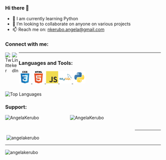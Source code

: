 ### Hi there 👋

- 🌱 I am currently learning Python
- 👯 I’m looking to collaborate on anyone on various projects
- 📫 Reach me on: nkerubo.angela@gmail.com 

### Connect with me:

[<img align="left" alt="Twitter" width="22px" src="https://raw.githubusercontent.com/peterthehan/peterthehan/master/assets/twitter.svg" />](https://twitter.com/Angie_kerubo_)
[<img align="left" alt="LinkedIn" width="22px" src="https://raw.githubusercontent.com/peterthehan/peterthehan/master/assets/linkedin.svg" />](https://www.linkedin.com/in/angela-kerubo-96b4b724a/)

---

<h3 align="left">Languages and Tools:</h3>
<p align="left"> <a href="https://www.w3schools.com/css/" target="_blank" rel="noreferrer"> <img src="https://raw.githubusercontent.com/devicons/devicon/master/icons/css3/css3-original-wordmark.svg" alt="css3" width="40" height="40"/> </a> <a href="https://www.w3.org/html/" target="_blank" rel="noreferrer"> <img src="https://raw.githubusercontent.com/devicons/devicon/master/icons/html5/html5-original-wordmark.svg" alt="html5" width="40" height="40"/> </a> <a href="https://developer.mozilla.org/en-US/docs/Web/JavaScript" target="_blank" rel="noreferrer"> <img src="https://raw.githubusercontent.com/devicons/devicon/master/icons/javascript/javascript-original.svg" alt="javascript" width="40" height="40"/> </a> <a href="https://www.mysql.com/" target="_blank" rel="noreferrer"> <img src="https://raw.githubusercontent.com/devicons/devicon/master/icons/mysql/mysql-original-wordmark.svg" alt="mysql" width="40" height="40"/> </a> <a href="https://www.python.org" target="_blank" rel="noreferrer"> <img src="https://raw.githubusercontent.com/devicons/devicon/master/icons/python/python-original.svg" alt="python" width="40" height="40"/> </a> </p>

### 
 ![Top Languages](https://github-readme-stats.vercel.app/api/top-langs/?username=AngelaKerubo&layout=compact&theme=dark)
 
 <h3 align="left">Support:</h3>
<p><a href="https://www.buymeacoffee.com/AngelaKerubo"> <img align="left" src="https://cdn.buymeacoffee.com/buttons/v2/default-yellow.png" height="50" width="210" alt="AngelaKerubo" /></a><a href="https://ko-fi.com/AngelaKerubo"> <img align="left" src="https://cdn.ko-fi.com/cdn/kofi3.png?v=3" height="50" width="210" alt="AngelaKerubo" /></a></p><br><br>

---

<p>&nbsp;<img align="center" src="https://github-readme-stats.vercel.app/api?username=angelakerubo&show_icons=true&locale=en&theme=dark" alt="angelakerubo" /></p>

---

<p><img align="center" src="https://github-readme-streak-stats.herokuapp.com/?user=angelakerubo&theme=dark" alt="angelakerubo" /></p>

